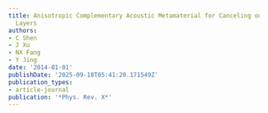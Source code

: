 ```yaml
---
title: Anisotropic Complementary Acoustic Metamaterial for Canceling out Aberrating
  Layers
authors:
- C Shen
- J Xu
- NX Fang
- Y Jing
date: '2014-01-01'
publishDate: '2025-09-18T05:41:20.171549Z'
publication_types:
- article-journal
publication: '*Phys. Rev. X*'
---
```

